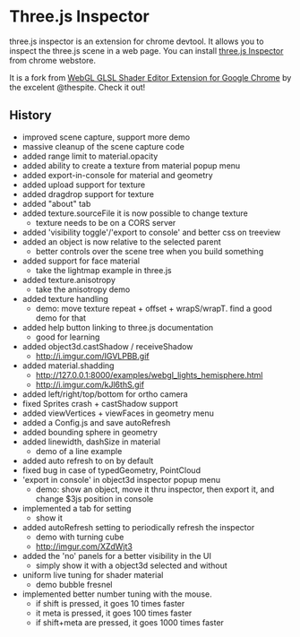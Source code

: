 # Three.js Inspector
three.js inspector is an extension for chrome devtool. It allows you to inspect
the three.js scene in a web page. 
You can install [three.js Inspector](https://chrome.google.com/webstore/detail/threejs-inspector/dnhjfclbfhcbcdfpjaeacomhbdfjbebi)
from chrome webstore.

It is a fork from
[WebGL GLSL Shader Editor Extension for Google Chrome](https://github.com/spite/ShaderEditorExtension)
by the excelent @thespite. Check it out! 


## History
- improved scene capture, support more demo
- massive cleanup of the scene capture code
- added range limit to material.opacity
- added ability to create a texture from material popup menu
- added export-in-console for material and geometry
- added upload support for texture
- added dragdrop support for texture
- added "about" tab
- added texture.sourceFile it is now possible to change texture
  - texture needs to be on a CORS server
- added 'visibility toggle'/'export to console' and better css on treeview
- added an object is now relative to the selected parent
  - better controls over the scene tree when you build something
- added support for face material
  - take the lightmap example in three.js
- added texture.anisotropy
  - take the anisotropy demo
- added texture handling
  - demo: move texture repeat + offset + wrapS/wrapT. find a good demo for that
- added help button linking to three.js documentation
  - good for learning
- added object3d.castShadow / receiveShadow
  - http://i.imgur.com/IGVLPBB.gif
- added material.shadding
  - http://127.0.0.1:8000/examples/webgl_lights_hemisphere.html
  - http://i.imgur.com/kJl6thS.gif
- added left/right/top/bottom for ortho camera
- fixed Sprites crash + castShadow support
- added viewVertices + viewFaces in geometry menu
- added a Config.js and save autoRefresh
- added bounding sphere in geometry
- added linewidth, dashSize in material
  - demo of a line example
- added auto refresh to on by default
- fixed bug in case of typedGeometry, PointCloud
- 'export in console' in object3d inspector popup menu
  - demo: show an object, move it thru inspector, then export it, and change $3js position in console
- implemented a tab for setting
  - show it
- added autoRefresh setting to periodically refresh the inspector
  - demo with turning cube
  - http://imgur.com/XZdWjt3
- added the 'no' panels for a better visibility in the UI
  - simply show it with a object3d selected and without
- uniform live tuning for shader material
  - demo bubble fresnel
- implemented better number tuning with the mouse. 
  - if shift is pressed, it goes 10 times faster
  - it meta is pressed, it goes 100 times faster
  - if shift+meta are pressed, it goes 1000 times faster
